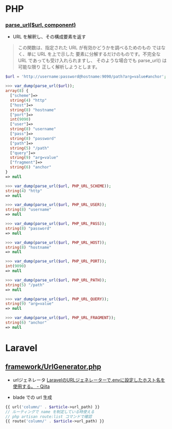# PHP
### [parse_url($url, component)](https://www.php.net/manual/ja/function.parse-url.php)
- URL を解釈し、その構成要素を返す
> この関数は、指定された URL が有効かどうかを調べるためのもの ではなく、単に URL を上で示した 要素に分解するだけのものです。不完全な URL であっても受け入れられますし、 そのような場合でも parse_url() は可能な限り 正しく解析しようとします。
```php
$url = 'http://username:password@hostname:9090/path?arg=value#anchor';

>>> var_dump(parse_url($url));
array(8) {
  ["scheme"]=>
  string(4) "http"
  ["host"]=>
  string(8) "hostname"
  ["port"]=>
  int(9090)
  ["user"]=>
  string(8) "username"
  ["pass"]=>
  string(8) "password"
  ["path"]=>
  string(5) "/path"
  ["query"]=>
  string(9) "arg=value"
  ["fragment"]=>
  string(6) "anchor"
}
=> null

>>> var_dump(parse_url($url, PHP_URL_SCHEME));
string(4) "http"
=> null

>>> var_dump(parse_url($url, PHP_URL_USER));
string(8) "username"
=> null

>>> var_dump(parse_url($url, PHP_URL_PASS));
string(8) "password"
=> null

>>> var_dump(parse_url($url, PHP_URL_HOST));
string(8) "hostname"
=> null

>>> var_dump(parse_url($url, PHP_URL_PORT));
int(9090)
=> null

>>> var_dump(parse_url($url, PHP_URL_PATH));
string(5) "/path"
=> null

>>> var_dump(parse_url($url, PHP_URL_QUERY));
string(9) "arg=value"
=> null

>>> var_dump(parse_url($url, PHP_URL_FRAGMENT));
string(6) "anchor"
=> null
```

# Laravel
## [framework/UrlGenerator.php](https://github.com/laravel/framework/blob/6.x/src/Illuminate/Routing/UrlGenerator.php)
- urlジェネレータ
[LaravelのURLジェネレーターで.envに設定したホスト名を使用する。 - Qiita](https://qiita.com/niiyz/items/f0b63e7afeb540a8b4b1)


- blade での url 生成
```php
{{ url('column/' . $article->url_path) }}
// ルーティングで name を制定している時使える
// php artisan route:list コマンドで確認
{{ route('column/' . $article->url_path) }}

```
